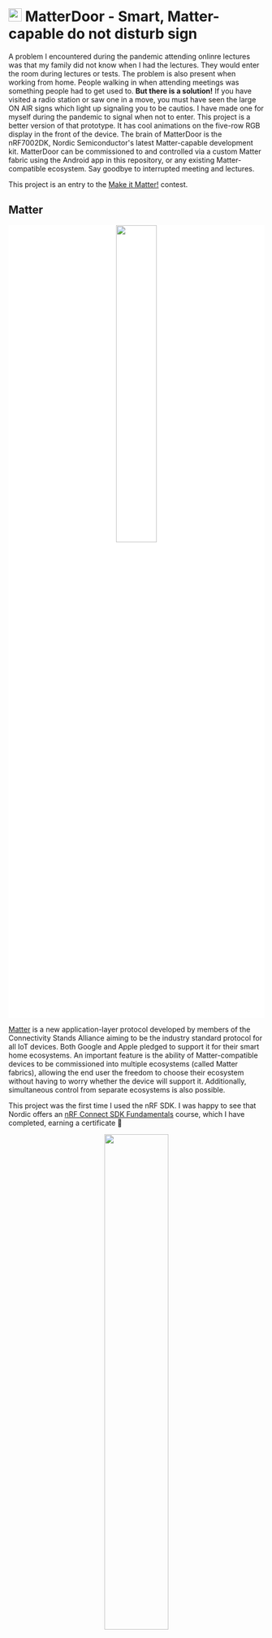 # <img src="./logo.png" height="26" /> MatterDoor - Smart, Matter-capable do not disturb sign

A problem I encountered during the pandemic attending onlinre lectures was that my family did not know when I had the lectures. They would enter the room during lectures or tests. The problem is also present when working from home. People walking in when attending meetings was something people had to get used to. **But there is a solution!** If you have visited a radio station or saw one in a move, you must have seen the large ON AIR signs which light up signaling you to be cautios. I have made one for myself during the pandemic to signal when not to enter. This project is a better version of that prototype. It has cool animations on the five-row RGB display in the front of the device. The brain of MatterDoor is the nRF7002DK, Nordic Semiconductor's latest Matter-capable development kit. MatterDoor can be commissioned to  and controlled via a custom Matter fabric using the Android app in this repository, or any existing Matter-compatible ecosystem. Say goodbye to interrupted meeting and lectures.

This project is an entry to the [Make it Matter!](https://www.hackster.io/contests/makeitmatter) contest.

## Matter
<p align="center" style="background-color:white;"><img src="./imgs/matter-logo.png" width="40%"></p>

[Matter](https://csa-iot.org/all-solutions/matter/) is a new application-layer protocol developed by members of the Connectivity Stands Alliance aiming to be the industry standard protocol for all IoT devices. Both Google and Apple pledged to support it for their smart home ecosystems. An important feature is the ability of Matter-compatible devices to be commissioned into multiple ecosystems (called Matter fabrics), allowing the end user the freedom to choose their ecosystem without having to worry whether the device will support it. Additionally, simultaneous control from separate ecosystems is also possible. 

This project was the first time I used the nRF SDK. I was happy to see that Nordic offers an [nRF Connect SDK Fundamentals](https://academy.nordicsemi.com/courses/nrf-connect-sdk-fundamentals/) course, which I have completed, earning a certificate 🎉

<p align="center"><img src="./imgs/my-certificate.png" width="50%"></p>

 I highly recommend this course. Additionally, I have watched the following webinars on Matter:
 - [Introduction to Matter](https://youtu.be/v_285vCHifw)
 - [Developing Matter 1.0 products with nRF Connect SDK](https://youtu.be/9Ar13rMxGIk)
 - [How to go to market with Matter](https://youtu.be/ZV6fjTLAqdA)


## Hardware

I applied for free hardware with my idea and got the nRF7002DK from Nordic Semiconductor. I decided to use the form factor of the development kit for the sign. I contemplated several display technologies:
 - E-ink has the advantages of low power consumption and vibrant colors in bright light. But for a do not disturb sign, we need a way to get the attention of the person approachin the door, so display technologies emitting light are more suitable for that purpose.
 - LCD displays offer high resolution while still being visible in the dark.
 - OLED displays have a great viewing angle, but are more expensive and the form factors are smaller.
 - Programmable LEDs offer a great way for custom displays, but the light needs to be deflected.

In the end, I decided to use WS2812b programmable LEDs for the display part since I could design the display to match the dimensions of the nRF7002DK. It also meant that I could design some cool animations to be run on the display. To diffuse the light, I used tubes designed for LED strips.

### BOM

Apart from the 3D printed housing, the most important components are the WS2812b LED strip, the tube and the logic level shifter needed since the nRF3540 has 1.8V logic level pins:

<p align="center"><img src="./imgs/components.jpg" width="50%"></p>

All the components needed:
 - Wires
 - One jumper wire
 - 500R resistor
 - 3K3 resistor
 - TXS0108E logic level shifter
 - Tube for LED strip, 1m
 - WS2812B LED strip 96 pixels/leds/m, 1m
 - Perfboard
 - 1x8 pin header

#### 3D-printed parts

The housing I designed consists of four major parts and an optional switch cover. **The STL files of the degined casing are available [here](./3dfiles).** GitHub has a nice 3D viewer, but here are some screenshots from Shapr3D, the software I used to design the casing:

<p align="center"><img src="./imgs/3d-side.PNG" width="50%"><img src="./imgs/3d-fromtop.PNG" width="50%"></p>
<p align="center"><img src="./imgs/3d-side2.PNG" width="50%"><img src="./imgs/3d-fromabove.PNG" width="50%"></p>

**[The assembled 3D model can be viewed here.](./3dfiles/matterdoor-combined-do-not-use.stl)**

### Assembly

For the electronics-side, the components need to be soldered together based on the following schematic:

<p align="center"><img src="./imgs/schematic.png" width="50%"></p>

The 8 pins grouped together on the left need to be connected to a header in the nRF7002DK and the `P1.13` label marks the wire that will be connected to that pin on the board:

<p align="center"><img src="./imgs/nrf7002dk-connect.jpg" width="80%"></p>

**VDD is 1.8V.** Keeping the ording of the pins on the header is important, it has to be connected in that exact order. The wiring is shown below:

<p align="center"><img src="./imgs/wiring1.jpg" height="200"><img src="./imgs/wiring2.jpg" height="200"></p>

The three wires leaving the perfboard are to be connected to the LED strip. Cut five 12.5cm-long parts from the tube and cut five 12-pixel-long sections from the LED strip. The next step is placing the cut strip parts in alternate orientation parallel to each other. Soldering wires to the `GND` and `5V` pins is the next step, then connecting these and joining it to the `5V` and `GND` wires leaving the perfboard. The `DIN` wire from the perfboard needs to be connected to the input of the first strip section. Placing the LEDs in the tubes is the next step, followed by soldering the data wires between the strips the following way:

<p align="center"><img src="./imgs/rows-wiring.jpg" width="80%"></p>

The next step is putting double-sided tape on the top cover. It may not be strong enough, so some other glue can be used as well:

<p align="center"><img src="./imgs/top-tape.jpg" width="80%"></p>

After securing the tubes on the top plate, the two side pieces can be slided over from the sides. The three wires leaving the top panel need to be routed through one of the two holes in the top panel.

<p align="center"><img src="./imgs/pillars.jpg" width="80%"></p>

<p align="center"><img src="./imgs/halfassembled.jpg" width="80%"></p>

<p align="center"><img src="./imgs/top-assembled.jpg" width="80%"></p>

The assembly of the top part is then complete. An additional wires can be soldered to the `5V` and `GND` pins so that power can be supplied over that instead of the Micro USB port. The perfboard can be covered up with hot glue. An important part is the side close to the nRF7002DK board. Putting a piece of duct tape there is needed to prevent potential short circuits.

<p align="center"><img src="./imgs/connected.jpg" width="80%"></p>

The last step is assembling the top and bottom parts and the hardware-part is complete:

<p align="center"><img src="./imgs/assembled-side.jpg" width="80%"></p>

<p align="center"><img src="./imgs/assembled-top.jpg" width="80%"></p>

## Software

There were three main challenges with the software:
1. Get the LED strip to work with the nRF7002DK
2. Modifying the Matter template
    - Using ZAP was challenging
    - Long compile times before linking fails
3. Controlling the device from my phone
    - In the end, I chose to modify Google's [Google Home Mobile SDK Sample Applications for Matter](https://github.com/google-home/sample-apps-for-matter-android/tree/main) to create my own Matter fabric

### Controlling the LEDs

As someone familiar with the Arduino framework, I got used to having lots of libraries and examples for peripherials. Controlling WS2812b LEDs just worked with every microcontoller I have tried before. Even with 3.3V logic level microcontrollers like the ESP32, running a [FastLED](https://github.com/FastLED/FastLED) or a [NeoPixel](https://github.com/adafruit/Adafruit_NeoPixel) example code worked out of the box. Since the nRF7002DK is a relatively new board, so far the [official Zephyr repo](https://github.com/zephyrproject-rtos/zephyr/tree/d5a1a8bf04c9a4a1f7b9c73f2426368e93844143/samples/drivers/led_ws2812/boards) did not support that board. As a result, I looked for example elsewhere. The only example I could find was a [hackster.io project](https://www.hackster.io/mahmood-ul-hassan/how-to-interface-nordic-thingy-53-with-neopixels-ws2812b-c79533). As shown in the hardware section, the board has a 1.8V logic level, which makes a logic level shifter necessary. Even though I added one, I could not get the example to work. I tried modifying the official example from the Zephyr repo to work with the nRF53 and I managed to make it work. But it was unstable. I could control the first couple of LEDs, but afterwards, the LEDs just showed random colors. I adjusted several config options, but the display was still unstable. It was at that point that I decided to [raise a ticket in Nordic DevZone](https://devzone.nordicsemi.com/f/nordic-q-a/105200/ws2812-driver-for-nrf5340) to ask if there was an official example. Thanks to Kenneth from Nordic, I started investigating if the level shifting was not working correctly. I switched to using the `TXS0108E` shown in the hardware section, but I still could not get a stable output. The final solution was to add the two resistors, one to pull high the Output Enable pin of the level shifter, the other to add resistance between the first LED's input and the bi-directional level shifter's high side. With these, controlling the display works flawlessly. In the spirit of open soure, I created a pull request in the Zephyr repository to add nRF7002DK support to the WS2812 example: https://github.com/zephyrproject-rtos/zephyr/pull/64823

The LEDs are controlled over the I2S interface of the nRF5340. The overlay file for the board is the following:
``` c
#include <zephyr/dt-bindings/led/led.h>

&pinctrl {
	i2s0_default_alt: i2s0_default_alt {
		group1 {
			/* Default I2S config for the nRF5340, P1.13 is the output */
			psels = <NRF_PSEL(I2S_SCK_M, 1, 15)>,
				<NRF_PSEL(I2S_LRCK_M, 1, 12)>,
				<NRF_PSEL(I2S_SDOUT, 1, 13)>,
				<NRF_PSEL(I2S_SDIN, 1, 14)>;
		};
	};
};

i2s_led: &i2s0 {
	status = "okay";
	pinctrl-0 = <&i2s0_default_alt>;
	pinctrl-names = "default";
};

/ {
	led_strip: ws2812 {
		compatible = "worldsemi,ws2812-i2s";

		i2s-dev = < &i2s_led >;
		chain-length = <60>; /* arbitrary; change at will */
		color-mapping = <LED_COLOR_ID_GREEN
					LED_COLOR_ID_RED
					LED_COLOR_ID_BLUE>;
		reset-delay = <500>;
	};

	aliases {
		led-strip = &led_strip;
	};
};
```

The I2S device is configured with the default pinout. From the four poins, `I2S_SDOUT` is the important one which is the data output. Controlling WS2812b LEDs is done over a single wire, which means that the timing of the signals is crucial. With the I2S interface, a fixed clock frequency is provided and then the output bits are set in a way to 'emulate' as if the pin was set at the required interval to the correct logic level by the bits output at the pin. Then, we need to add the `led_strip` to the devicetree. Here, the important parameters are the `reset-delay` and the `chain-length`. A major difference between the WS2812 and WS2812b(more common) LEDs is that the latter require at least a 500us reset time. Though it may work with less time, it is better to follow the specification. The `chain-length` should be set to the length of the LED chain. In our case, that is $5 \cdot 12 = 60$. A WS2812b LED at full brightness can consume 60mA, which would result in a 3.6A current draw if all LEDs would be turned to full brighness. I could not find what is the maximal current output the nRF7002DK can output at the 5V pin, but since the USB 2.0 specification has a 500mA limit (though it is usually possible to draw up to 2A), I soldered an external connector to be able to power the device from a separate 5V source. Additionally, when designing the animations on the display, an important consideration was this limit not to overload the voltage supply of the board. 

In addition to configuring the drivers, the following config parameters are also needed:

```
CONFIG_SPI=n

CONFIG_I2S=y
CONFIG_WS2812_STRIP=y
CONFIG_WS2812_STRIP_I2S=y
```
Since in the official WS2812 Zephyr example, SPI is the default device, that needs to be turned off and I2S on. The LED driver also needs to be enabled and the I2S mode needs to be set. With these parameters, it is possible to control the LEDs. 

### Modifying the matter template

In the [Developing Matter 1.0 products with nRF Connect SDK](https://youtu.be/9Ar13rMxGIk?t=2053) webinar, there was an example on how to use the Matter-template project and modify it to be a simple Matter light switch. I tried to follow that tutorial, but I encountered a strange issue at the ZAP step. ZAP is the program that would need to be used to create the Matter endpoint configuration. But there was a problem: whenever I would edit the configuration, it would show the zigbee configuration:
``` bash
zap ./src/template.zap
```

<p align="center"><img src="./imgs/zap-zigbee.png" width="80%"></p>

And there were no options to add Matter-specific endpoints. Then after saving the file, lots of options were removed from the `template.zap` file. (I could see this from the diff). And the example that I could previously comple no longer worked. After tedious debugging, I found what was going on. In the [source code of the ZAP generate script](https://github.com/project-chip/connectedhomeip/blob/master/scripts/tools/zap/generate.py#L87-L108) we have the following function for detecting the ZCL config files:

```python
def detectZclFile(zapFile):
    print(f"Searching for zcl file from {zapFile}")

    prefix_chip_root_dir = True
    path = 'src/app/zap-templates/zcl/zcl.json'

    data = json.load(open(zapFile))
    for package in data["package"]:
        if package["type"] != "zcl-properties":
            continue

        prefix_chip_root_dir = (package["pathRelativity"] != "resolveEnvVars")
        # found the right path, try to figure out the actual path
        if package["pathRelativity"] == "relativeToZap":
            path = os.path.abspath(os.path.join(
                os.path.dirname(zapFile), package["path"]))
        elif package["pathRelativity"] == "resolveEnvVars":
            path = os.path.expandvars(package["path"])
        else:
            path = package["path"]

    return getFilePath(path, prefix_chip_root_dir)
```
In the [matter template](https://github.com/nrfconnect/sdk-nrf/tree/main/samples/matter/template) the [template.zap](https://github.com/nrfconnect/sdk-nrf/blob/main/samples/matter/template/src/template.zap) file contains the following values:

``` json
 "package": [
    {
      "pathRelativity": "relativeToZap",
      "path": "../../../../../modules/lib/matter/src/app/zap-templates/app-templates.json",
      "type": "gen-templates-json",
      "version": "chip-v1"
    },
    {
      "pathRelativity": "relativeToZap",
      "path": "../../../../../modules/lib/matter/src/app/zap-templates/zcl/zcl.json",
      "type": "zcl-properties",
      "category": "matter",
      "version": 1,
      "description": "Matter SDK ZCL data"
    }
  ],
  ```
We can see that both the `zcl.json` and `app-templates.json` files are referenced relative to the location of the `template.zap` file. This was an issue for me since on my computer, I installed the nRF tools to `/opt/nordic/` and the project was locaded in a folder in my home directory. Due to this, neither the `generate.py` script, nor the ZAP tool could find these files. The paths needed to be modified in `template.zap` to the correct values:
``` json
  "package": [
    {
      "pathRelativity": "absolute",
      "path": "/opt/nordic/ncs/v2.5.0/modules/lib/matter/src/app/zap-templates/zcl/zcl.json",
      "type": "zcl-properties",
      "category": "matter",
      "version": 1,
      "description": "Matter SDK ZCL data"
    },
    {
      "pathRelativity": "absolute",
      "path": "/opt/nordic/ncs/v2.5.0/modules/lib/matter/src/app/zap-templates/app-templates.json",
      "type": "gen-templates-json",
      "version": "chip-v1"
    }
  ],
```
Note that `pathRelativity` was set to `absolute` which is not one of options in the `generate.py` source code, meaning that the path will be used as is, resulting in an absolute path. After opening the zap tool from the command line, the `Matter`-related configuration were correcly loaded and I was able to add a new endpoint:

<p align="center"><img src="./imgs/zap-matter.png" width="80%"></p>

One thing to keep in mind is that after saving the file, the ZAP tool re-fills the paths to be relative! I added a `Matter extended color light`, but later turned on the color-related clusters. Apart from the `Identify` and `On/Off` clusters, the `Level Control` cluster was also used. This cluster will be the one controlling the state of the display. For the do not disturb sign, there are three states that need to be distinguished:
 - OFF - Turning off the display to save power
 - FREE - Actively signal that it is free to enter
 - BUSY - Signal not to enter

After editing and saving the `template.zap` file, the next step is to generate the files. In the code below, I replaced the absolute path to the folder of my Matter template project with `<absolute-path-to-project-folder>`.

 ``` bash
 python3 /opt/nordic/ncs/v2.5.0/modules/lib/matter/scripts/tools/zap/generate.py  ~<absolute-path-to-project-folder>/src/template.zap -t /opt/nordic/ncs/v2.5.0/modules/lib/matter/src/app/zap-templates/app-templates.json -o <absolute-path-to-project-folder>/src/zap-generated
 Searching for zcl file from <absolute-path-to-project-folder>/src/template.zap
🔧 Using temporary state directory: /var/folders/17/r70j3wcn3l3cyl1bpnsstz600000gn/T/zap.VwzxeJ
🤖 ZAP generation started: 
    🔍 input files: <absolute-path-to-project-folder>/src/template.zap
    🔍 output pattern: <absolute-path-to-project-folder>/src/zap-generated
    🔍 using templates: /opt/nordic/ncs/v2.5.0/modules/lib/matter/src/app/zap-templates/app-templates.json
    🔍 using zcl data: /opt/nordic/ncs/v2.5.0/modules/lib/matter/src/app/zap-templates/zcl/zcl.json
    🔍 zap version: ver. 2023.9.28, featureLevel 98, commit: cca76eb7c7e3eebff0056bff2da907a582b0848b from 2023-09-28T16:17:00.000Z, mode: binary, exe: zap-cli
🕐 Setup time: 794ms 
👉 using input file: <absolute-path-to-project-folder>/src/template.zap
👉 using output destination: <absolute-path-to-project-folder>/src/zap-generated
🕐 File loading time: 119ms
🤖 Generating files:
    ✍  <absolute-path-to-project-folder>/src/zap-generated/callback-stub.cpp
    ✍  <absolute-path-to-project-folder>/src/zap-generated/CHIPClusters.h
    ✍  <absolute-path-to-project-folder>/src/zap-generated/gen_config.h
    ✍  <absolute-path-to-project-folder>/src/zap-generated/IMClusterCommandHandler.cpp
    ✍  <absolute-path-to-project-folder>/src/zap-generated/PluginApplicationCallbacks.h
    ✍  <absolute-path-to-project-folder>/src/zap-generated/CHIPClientCallbacks.h
    ✍  <absolute-path-to-project-folder>/src/zap-generated/access.h
    ✍  <absolute-path-to-project-folder>/src/zap-generated/endpoint_config.h
🕐 Generation time: 864ms 
clang-format error: [Errno 2] No such file or directory: 'clang-format'
Files generated in: <absolute-path-to-project-folder>/src/zap-generated
 ```
Afterwards, we can see that in the `src/zap-generated/` folder, the files were updated. 

### Adding WS2812b drivers
The first step is to modify the `Kconfig` file as shown below. The `mainmenu` string can be freely modified. The important chanrge is to modify the `I2S` device to be enabled by default:

```diff
  #
  # Copyright (c) 2022 Nordic Semiconductor
  #
  # SPDX-License-Identifier: LicenseRef-Nordic-5-Clause
  #
- mainmenu "Matter nRF Connect Template Example Application"
+ mainmenu "MatterDoor"

  # Sample configuration used for Thread networking
  if NET_L2_OPENTHREAD

  choice OPENTHREAD_NORDIC_LIBRARY_CONFIGURATION
    default OPENTHREAD_NORDIC_LIBRARY_MTD
  endchoice

  choice OPENTHREAD_DEVICE_TYPE
    default OPENTHREAD_MTD
  endchoice

  endif # NET_L2_OPENTHREAD

  source "${ZEPHYR_BASE}/../modules/lib/matter/config/nrfconnect/chip-module/Kconfig.features"
  source "${ZEPHYR_BASE}/../modules/lib/matter/config/nrfconnect/chip-module/Kconfig.defaults"
  source "Kconfig.zephyr"
+
+ config I2S
+   default y
```

Then the next step is adding the configuration in the `nrf7002dk_nrf5340_cpuapp.overlay` file:

```diff
  /*
  * Copyright (c) 2021 Nordic Semiconductor ASA
  *
  * SPDX-License-Identifier: LicenseRef-Nordic-5-Clause
  */

  #include <zephyr/dt-bindings/ipc_service/static_vrings.h>
+ #include <zephyr/dt-bindings/led/led.h>


  / {
    chosen {
      nordic,pm-ext-flash = &mx25r64;
    };
+     led_strip: ws2812 {
+     compatible = "worldsemi,ws2812-i2s";
+
+     i2s-dev = < &i2s_led >;
+     chain-length = <60>;
+     color-mapping = <LED_COLOR_ID_GREEN
+           LED_COLOR_ID_RED
+           LED_COLOR_ID_BLUE>;
+     reset-delay = <1000>;
+   };
+   aliases {
+     led-strip = &led_strip;
+   };
  };

  /* Set IPC thread priority to the highest value to not collide with other threads. */
  &ipc0 {
      zephyr,priority = <0 PRIO_COOP>;
  };

+ i2s_led: &i2s0 {
+   status = "okay";
+   pinctrl-0 = <&i2s0_default_alt>;
+   pinctrl-names = "default";
+ };
+
+ i2s_pinconf: &pinctrl {
+   i2s0_default_alt: i2s0_default_alt {
+     group1 {
+       psels = <NRF_PSEL(I2S_SCK_M, 1, 15)>,
+         <NRF_PSEL(I2S_LRCK_M, 1, 12)>,
+         <NRF_PSEL(I2S_SDOUT, 1, 13)>,
+         <NRF_PSEL(I2S_SDIN, 1, 14)>;
+     };
+   };
+ };
+ &gpio1 {
+   status = "okay";
+ };
```

The changes to the overlay file are the same as the one introduced in the section about controlling the LEDs. And similarly as there, the `prj.conf` file also needs some modifications:

```diff
  #
  # Copyright (c) 2021 Nordic Semiconductor ASA
  #
  # SPDX-License-Identifier: LicenseRef-Nordic-5-Clause
  #

  # This sample uses Kconfig.defaults to set options common for all
  # samples. This file should contain only options specific for this sample
  # or overrides of default values.

  # Enable CHIP
  CONFIG_CHIP=y
  CONFIG_CHIP_ENABLE_PAIRING_AUTOSTART=y
  CONFIG_CHIP_PROJECT_CONFIG="src/chip_project_config.h"
  # 32768 == 0x8000 (example Product ID added temporaly,
  # but it must be changed with proper PID from the list:
  # https://github.com/project-chip/connectedhomeip/blob/482e6fd03196a6de45465a90003947ef4b86e0b1/docs/examples/discussion/PID_allocation_for_example_apps.md)
- CONFIG_CHIP_DEVICE_PRODUCT_ID=32768
+ # Lighting 0x8005
+ CONFIG_CHIP_DEVICE_PRODUCT_ID=32773
  CONFIG_STD_CPP14=y

  # Add support for LEDs and buttons on Nordic development kits
  CONFIG_DK_LIBRARY=y

  # Bluetooth Low Energy configuration
- CONFIG_BT_DEVICE_NAME="MatterTemplate"
+ CONFIG_BT_DEVICE_NAME="MatterDoor"

  # Other settings
  CONFIG_THREAD_NAME=y
  CONFIG_MPU_STACK_GUARD=y
  CONFIG_RESET_ON_FATAL_ERROR=n
  CONFIG_CHIP_LIB_SHELL=y

  # Disable NFC commissioning
  CONFIG_CHIP_NFC_COMMISSIONING=n

  # Reduce application size
  CONFIG_USE_SEGGER_RTT=n
+
+ CONFIG_SPI=y
+
+ CONFIG_I2S=y
+
+ CONFIG_LED_STRIP=y
+ CONFIG_WS2812_STRIP=y
+ CONFIG_WS2812_STRIP_I2S=y
```

The product ID (PID) is also modified, set to `0x8005`. This config is also used to select the correct certificate belonging to the vendor and product IDs (VID and PID). An built-in certificate is used in this case since the PID falls within the range `0x8000`-`0x801F`. For the final prodcut, a proper certificate should be used. More information is avaiblable about this in the [How to go to market with Matter](https://youtu.be/ZV6fjTLAqdA) webinar. For this demo project, it is fine to use the builtin certificate. 

A less important file change is the modification of the `sample.yaml` file, which is used for tests, checking the devicetree:
```diff
  sample:
-   description: Matter Template sample
+   description: Matter Door Status
    name: Matter Template
  tests:
    # Excluded in quarantine.yaml to limit resources usage in integration builds
        - nrf5340dk_nrf5340_cpuapp
        - nrf7002dk_nrf5340_cpuapp
      platform_allow: nrf52840dk_nrf52840 nrf5340dk_nrf5340_cpuapp nrf7002dk_nrf5340_cpuapp
+   sample.drivers.led.ws2812:
+     tags: LED
+     filter: dt_compat_enabled("worldsemi,ws2812-i2s")
+     harness_config:
+       fixture: fixture_led_ws2812
```

### Adding the logic

Now we turn our attention to the `src` folder's contents. The Matter template project. Here is where the main logic will be. We have added the `On/Off`, the `Level Control` and the `Identify` endpoints to the `Endpoint - 1` cluster. (Descriptor is also added, but that will not be implemented for this demo.) The first changes relating to the `Identify` cluster are the same as shown in the ([Developing Matter 1.0 products with nRF Connect SDK](https://youtu.be/9Ar13rMxGIk)) webinar. In `app_event.h`, two new calues need to be added to the `AppEventType` enum:

```diff

  class LEDWidget;

- enum class AppEventType : uint8_t { None = 0, Button, ButtonPushed, ButtonReleased, Timer, UpdateLedState };
+ enum class AppEventType : uint8_t { None = 0, Button, ButtonPushed, ButtonReleased, Timer, UpdateLedState, IdenfityStart, IdentifyStop,};

  enum class FunctionEvent : uint8_t { NoneSelected = 0, FactoryReset };
```

Next, in the `app_task.h`, there are several changes:

```diff
  /*
  * Copyright (c) 2021 Nordic Semiconductor ASA
  *
  * SPDX-License-Identifier: LicenseRef-Nordic-5-Clause
  */

  #pragma once

  #include "app_event.h"
  #include "led_widget.h"

  #include <platform/CHIPDeviceLayer.h>

  #if CONFIG_CHIP_FACTORY_DATA
  #include <platform/nrfconnect/FactoryDataProvider.h>
  #else
  #include <platform/nrfconnect/DeviceInstanceInfoProviderImpl.h>
  #endif

+ #include <app/clusters/identify-server/identify-server.h>
+
+ #include <app/clusters/on-off-server/on-off-server.h>
+ #include <app/clusters/level-control/level-control.h>
+
  struct k_timer;

  class AppTask {
  public:
    static AppTask &Instance()
    {
      static AppTask sAppTask;
      return sAppTask;
    };

+    
+   enum DispState {
+     OFF = 0,
+     FREE = 1,
+     BUSY = 2
+   };
+
    CHIP_ERROR StartApp();

    static void PostEvent(const AppEvent &event);
+   void setState(DispState newState);
+   static void dispThread(void);
+   DispState currentState = OFF;
+

  private:
    CHIP_ERROR Init();

    void CancelTimer();
    void StartTimer(uint32_t timeoutInMs);

    static void DispatchEvent(const AppEvent &event);
    static void UpdateLedStateEventHandler(const AppEvent &event);
    static void FunctionHandler(const AppEvent &event);
    static void FunctionTimerEventHandler(const AppEvent &event);

    static void ChipEventHandler(const chip::DeviceLayer::ChipDeviceEvent *event, intptr_t arg);
    static void ButtonEventHandler(uint32_t buttonState, uint32_t hasChanged);
    static void LEDStateUpdateHandler(LEDWidget &ledWidget);
    static void FunctionTimerTimeoutCallback(k_timer *timer);
    static void UpdateStatusLED();

+   static void IdentifyStartHandler(Identify *identify);
+   static void IdentifyStopHandler(Identify *identify);
+
+   static void OnOffEffectHandler(OnOffEffect * effect);
+   static void clearAll();
+   static void set(int x, int y, int r, int g, int b);
+   static void drawX(int offset100, int brightness);
+   static void drawFree(int offset100, int brightness);

    FunctionEvent mFunction = FunctionEvent::NoneSelected;
    bool mFunctionTimerActive = false;

+   static Identify sIdentify;
+   static OnOffEffect sOnOffEffect;
+
+
  #if CONFIG_CHIP_FACTORY_DATA
    chip::DeviceLayer::FactoryDataProvider<chip::DeviceLayer::InternalFlashFactoryData> mFactoryDataProvider;
  #endif

```

Some include directives are added, relating to the clusters we added. A new enum is introduced (`DispState`), which will be used to sync the state of the sign between the Matter fabric and the MatterDoor device. Several other functions are added and two static variables. The implementation of all of these functions is shown and explained below.

The `app_task.cpp` file starts with the following macros and declarations:

```diff
  #include <zephyr/kernel.h>
  #include <zephyr/logging/log.h>

+ #include <app-common/zap-generated/attributes/Accessors.h>
+ #include <errno.h>
+ #include <string.h>
+ #include <zephyr/drivers/led_strip.h>
+ #include <zephyr/device.h>
+ #include <zephyr/drivers/i2s.h>
+ #include <zephyr/sys/util.h>
+ #include <zephyr/sys/printk.h>
+ #define STRIP_NODE		DT_ALIAS(led_strip)
+ #define STRIP_NUM_PIXELS	DT_PROP(DT_ALIAS(led_strip), chain_length)
+ #define DELAY_TIME K_MSEC(6)
+ #define RGB(_r, _g, _b) { .r = (_r), .g = (_g), .b = (_b) }
+ #define DISPLAY_TASK_PRIORITY 1
+ static struct led_rgb pixels[STRIP_NUM_PIXELS];
+ static const struct device *const strip = DEVICE_DT_GET(STRIP_NODE);
+ K_THREAD_DEFINE(disp_thread, 2048, AppTask::dispThread, NULL, NULL, NULL, DISPLAY_TASK_PRIORITY, 0, 0);
```

After the includes, we get the `STRIP_NODE` from the devicetree and the number of pixel of our LED strip from that node. We define a 6 millisecond delay time which will be used for the times between two frames of the `BUSY` and `FREE` state animations. We also define a more conenient way to use RGB colors. The `DISPLAY_TASK_PRIORITY` is used for the new thread we are defining in the last line in the above code. This thread is responsible for displaying the animations on our five-row WS2812b display. We also define the `pixels` variable which we will use to set the colors of the strip and the `strip` variable, which will be used to control the the LED strip. Let's check the dispThread function next:

```c
void AppTask::dispThread(void){
	int rc;
	printk("Display thread started\n");
	if (device_is_ready(strip)) {
		LOG_INF("Found LED strip device %s", strip->name);
	} else {
		LOG_ERR("LED strip device %s is not ready", strip->name);
		return;
	}
	LOG_INF("Displaying pattern on strip");
	memset(&pixels, 0x00, sizeof(pixels));
	DispState prevState = Instance().currentState;
	DispState nextState = Instance().currentState;
	int maxbrightness = 50;
	int cntr = 0;
	int currbrightness = 50;
	while (1) {
		if(nextState != prevState){
			if(currbrightness <= 0){
				prevState = nextState;
				currbrightness++;
			}else{
				currbrightness--;
			}
		}else if(currbrightness < maxbrightness){
			currbrightness++;
		}
		cntr = (cntr+1)%(100*12);
		switch (prevState){
		case OFF:
			clearAll();
			break;
		case FREE:
			drawFree(cntr,currbrightness);
			break;
		case BUSY:
			drawX(cntr,currbrightness);
			break;
		default:
			break;
		}
		rc = led_strip_update_rgb(strip, pixels, STRIP_NUM_PIXELS);
		if (rc) {
			LOG_ERR("couldn't update strip: %d", rc);
		}
		k_sleep(DELAY_TIME);
		if(nextState != Instance().currentState){
			nextState = Instance().currentState;
		}
	}
}
```
After some initialisation steps, all pixels of the strip are off. We store the current and the next state in separate variables. This allows us to transition between these in a smooth way. The `maxbrightness` variable sets the maximum brightness any color channel will have. It can be increased to 255 if the device is to be used in bright areas, but note that this will result in extra power consumption. The `currbrightness` variable stores the current brightness level, which is used during transitions between different states. If `Instance().currentState` does not match the state within the thread, the `nextState` gets updated and the following steps will occur:
1. The brightness of the current animation is decremented at each iteration.
2. When the brightness reaches 0, the state is updated to the new one, meaning that this iteration will display the new animation.
3. The brightness is incremented at each iteration until `maxbrightness` is reached.

The `cntr` is a variable which is used as the time-dependent parameter of the `drawFree` and `drawX` animations. `led_strip_update_rgb` is called in each iteration to set the LED pixel states on the display. The next functions we examine are `set()`, `clearAll()` and `flicker()` which are used by the animation functions (`drawX()`, `drawFree()`):

```c
void AppTask::set(int x, int y, int r, int g, int b){
	int idx = 0;
	if(y%2 == 0){
		idx = y*12+(11-x);
	}else{
		idx = y*12+x;
	}
	pixels[idx].r = r;
	pixels[idx].g = g;
	pixels[idx].b = b;
}
void AppTask::clearAll(){
	memset(&pixels, 0x00, sizeof(pixels));
}
int inline flicker(int value, int offset){
	return (value*(100-abs(50-offset%100)))/100;
}
```

The set function is a simple mapping of the strip to the coordinates shown in the following figure, enabling the use of 2D coordinates in the animations: 

<p align="center"><img src="./imgs/led-order.jpg" width="80%"></p>

`clearAll()` is used to clear the strip to black. `flicker()` is a simple mapper function which can be used to have a continuous linear change in the output between `value` and `value/2` depending on the offset. We will use it to get a pulsing effect. Now that the helper functions are defined, the next step is visualising the `FREE` and `BUSY` states:

```c
void AppTask::drawX(int offset100, int brightness){
	int factor = offset100%100;
	int offset = offset100/100;
	clearAll();

	set(4,1,flicker(brightness,factor),0,0);
	set(5,1,flicker(brightness,factor),0,0);
	set(6,1,flicker(brightness,factor),0,0);
	set(7,1,flicker(brightness,factor),0,0);

	set(4,2,flicker(brightness,factor+20),0,0);
	set(7,2,flicker(brightness,factor+20),0,0);

	set(4,3,flicker(brightness,factor+40),0,0);
	set(7,3,flicker(brightness,factor+40),0,0);

	set(4,3,flicker(brightness,factor+60),0,0);
	set(5,3,flicker(brightness,factor+60),0,0);
	set(6,3,flicker(brightness,factor+60),0,0);
	set(7,3,flicker(brightness,factor+60),0,0);
	
	

	int level = flicker(brightness,offset*9+factor/12)-brightness/3;
	for(int i = 0; i < 5; i++){
		set(0,i,level,brightness/10,0);
		set(11,i,level,brightness/10,0);
	}	
}

void AppTask::drawFree(int offset100, int brightness){
	int factor = offset100%100;
	int offset = (offset100/240)%5;
	clearAll();

	int fromzero = 120-abs(120-offset100%240);
	int rcolor = (brightness*fromzero)/120;

	set(0,0,0,flicker(brightness,factor),0);
	set(11,0,0,flicker(brightness,factor),0);
	
	set(0,1,0,flicker(brightness,factor+20),0);
	set(11,1,0,flicker(brightness,factor+20),0);
	
	set(0,2,0,flicker(brightness,factor+40),0);
	set(11,2,0,flicker(brightness,factor+40),0);
	
	set(0,3,0,flicker(brightness,factor+60),0);
	set(11,3,0,flicker(brightness,factor+60),0);
	
	set(0,4,0,flicker(brightness,factor+80),0);
	set(11,4,0,flicker(brightness,factor+80),0);
	
	for(int i = 3; i < 9; i++){
		set(i,offset,0,rcolor,0);
	}
}
```
Here is what these animations look like on the display:

<p align="center"><img src="./imgs/state-free.gif" width="80%"></p>


<p align="center"><img src="./imgs/state-busy.gif" width="80%"></p>

There are some other functions that need to be defined:

```c
void AppTask::IdentifyStartHandler(Identify *) {
	AppEvent event;
	event.Type = AppEventType::IdenfityStart;
	event.Handler = [](const AppEvent &event) {
		sFactoryResetLEDs.Blink(LedConsts::kIndentifyBlinkRate_ms);
	};
	PostEvent(event);
}
void AppTask::IdentifyStopHandler(Identify *) {
	AppEvent event;
	event.Type = AppEventType::IdentifyStop;
	event.Handler = [](const AppEvent &event) {
		sFactoryResetLEDs.Set(false);
	};
	PostEvent(event);
}
void AppTask::OnOffEffectHandler(OnOffEffect *effect) {

}

void AppTask::setState(DispState newState){
	currentState = newState;
}
```
The identify cluster's functions are the same as in [Developing Matter 1.0 products with nRF Connect SDK](https://youtu.be/9Ar13rMxGIk). The callback handlers are needed to initialise the `sIdentify` and `sOnOffEffect` variables. Additionally, the blynk rate and the light endpoint id needs to be defined. The location for these insertions can be checked in the [app_task.cpp](./matter-door/src/app_task.cpp) file.
```c
constexpr uint32_t kIndentifyBlinkRate_ms{ 500 };
constexpr uint8_t kLightEndpointId = 1;
Identify AppTask::sIdentify = { kLightEndpointId, AppTask::IdentifyStartHandler, AppTask::IdentifyStopHandler, EMBER_ZCL_IDENTIFY_IDENTIFY_TYPE_VISIBLE_LED};
OnOffEffect AppTask::sOnOffEffect = { kLightEndpointId, AppTask::OnOffEffectHandler };
```

So far, the identify cluster is working and the animations for the states are defined, but how can we control this remotely? We need a way to set the state within our `AppTask` instance. To do that, let's create a new file, `callbacks.cpp`:
```c
#include "app_task.h"
#include <app-common/zap-generated/attributes/Accessors.h>
#include <app-common/zap-generated/ids/Clusters.h>
#include <app/ConcreteAttributePath.h>
#include <app/data-model/Nullable.h>
#include <lib/core/DataModelTypes.h>
#include <lib/support/CodeUtils.h>
#include <app/clusters/on-off-server/on-off-server.h>
#include <app/clusters/level-control/level-control.h>

using namespace ::chip;
using namespace ::chip::app::Clusters;
using namespace ::chip::app::Clusters::ColorControl;
using namespace ::chip::app::Clusters::LevelControl;
using namespace ::chip::app::Clusters::OnOff;
using ::chip::app::DataModel::Nullable;

LOG_MODULE_DECLARE(app, CONFIG_CHIP_APP_LOG_LEVEL);

void MatterPostAttributeChangeCallback(const chip::app::ConcreteAttributePath & attributePath, uint8_t type, uint16_t size,
                                       uint8_t * value)
{

    LOG_INF("-----------------> Post attribute change callback! %d %d %d", type, size, *value);

    if(type == 32){
        if(size == 1){
            LOG_INF("Setting display state to %d", *value);
            AppTask::Instance().setState((AppTask::DispState) (*value));
        }
    }
}
```

In the callback, everything other than type `0x20` is filtered out. `0x20` corresponds to an unsigned 8-bit attribute, which is the type of the `CurrentLevel` attribute:

<p align="center"><img src="./imgs/zap-level-control.png" width="80%"></p>

Checking the attribute this way is not ideal since other uint8 attributes can also alter the display state, but for now, there seemed to be no issues. Ideally, the attribute path would need to be checked instead. After filtering out the unrelevant messages, the state within the `AppTask` instance needs to be set and the rest in handled by the display task we wrote earlier. Finally, we need to add this file to the sources in `CMakeLists.txt`:
```diff
...
  target_sources(app PRIVATE
      src/app_task.cpp
      src/main.cpp
      src/zap-generated/IMClusterCommandHandler.cpp
      src/zap-generated/callback-stub.cpp
+     src/callbacks.cpp
      ${COMMON_ROOT}/src/led_widget.cpp
  )
...
```

The firmware in now complete, the final step is compiling it and flashing it on the nRF7002DK. The file structure of the final Matter project should look something like this (some extra unused config files are not shown). 

```
.
├── CMakeLists.txt
├── Kconfig
├── README.rst
├── boards
│   └── nrf7002dk_nrf5340_cpuapp.overlay
├── configuration
│   └── nrf7002dk_nrf5340_cpuapp
│       └── pm_static_dfu.yml
├── prj.conf
├── sample.yaml
└── src
    ├── app_config.h
    ├── app_event.h
    ├── app_task.cpp
    ├── app_task.h
    ├── callbacks.cpp
    ├── chip_project_config.h
    ├── main.cpp
    ├── template.matter
    ├── template.zap
    └── zap-generated
        ├── CHIPClientCallbacks.h
        ├── CHIPClusters.h
        ├── IMClusterCommandHandler.cpp
        ├── PluginApplicationCallbacks.h
        ├── access.h
        ├── af-gen-event.h
        ├── callback-stub.cpp
        ├── endpoint_config.h
        ├── gen_config.h
        └── gen_tokens.h
```


## Android app








## Demo



